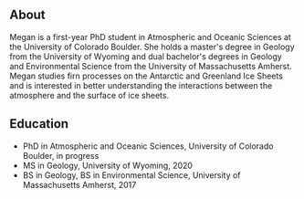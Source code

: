 ## About

Megan is a first-year PhD student in Atmospheric and Oceanic Sciences at the University of Colorado Boulder. She holds a master's degree in Geology from the University of Wyoming and dual bachelor's degrees in Geology and Environmental Science from the University of Massachusetts Amherst. Megan studies firn processes on the Antarctic and Greenland Ice Sheets and is interested in better understanding the interactions between the atmosphere and the surface of ice sheets.

## Education
- PhD in Atmospheric and Oceanic Sciences, University of Colorado Boulder, in progress
- MS in Geology, University of Wyoming, 2020
- BS in Geology, BS in Environmental Science, University of Massachusetts Amherst, 2017
